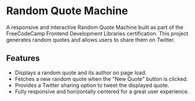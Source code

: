 # Random Quote Machine

A responsive and interactive Random Quote Machine built as part of the FreeCodeCamp Frontend Development Libraries certification. This project generates random quotes and allows users to share them on Twitter.

## Features

- Displays a random quote and its author on page load.
- Fetches a new random quote when the "New Quote" button is clicked.
- Provides a Twitter sharing option to tweet the displayed quote.
- Fully responsive and horizontally centered for a great user experience.
